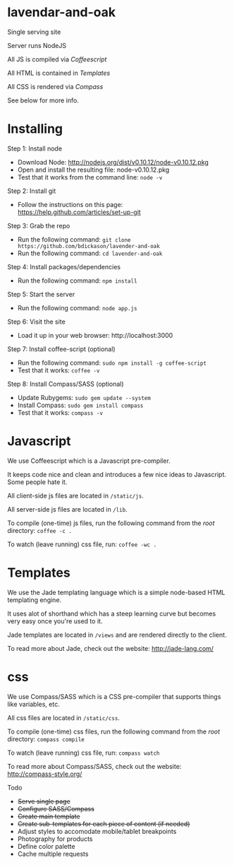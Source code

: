 lavendar-and-oak
=========

Single serving site

Server runs NodeJS

All JS is compiled via *Coffeescript*

All HTML is contained in *Templates*

All CSS is rendered via *Compass*

See below for more info.


# Installing

Step 1: Install node

* Download Node: http://nodejs.org/dist/v0.10.12/node-v0.10.12.pkg
* Open and install the resulting file: node-v0.10.12.pkg
* Test that it works from the command line: `node -v`

Step 2: Install git

* Follow the instructions on this page: https://help.github.com/articles/set-up-git

Step 3: Grab the repo

* Run the following command: `git clone https://github.com/bdickason/lavender-and-oak`
* Run the following command: `cd lavender-and-oak`

Step 4: Install packages/dependencies

* Run the following command: `npm install`

Step 5: Start the server

* Run the following command: `node app.js`

Step 6: Visit the site

* Load it up in your web browser: http://localhost:3000


Step 7: Install coffee-script (optional)

* Run the following command: `sudo npm install -g coffee-script`
* Test that it works: `coffee -v`

Step 8: Install Compass/SASS (optional)

* Update Rubygems: `sudo gem update --system`
* Install Compass: `sudo gem install compass`
* Test that it works: `compass -v`



# Javascript

We use Coffeescript which is a Javascript pre-compiler. 

It keeps code nice and clean and introduces a few nice ideas to Javascript. Some people hate it.

All client-side js files are located in `/static/js`.

All server-side js files are located in `/lib`.

To compile (one-time) js files, run the following command from the *root* directory:
`coffee -c .`

To watch (leave running) css file, run:
`coffee -wc .`


# Templates

We use the Jade templating language which is a simple node-based HTML templating engine.

It uses alot of shorthand which has a steep learning curve but becomes very easy once you're used to it.

Jade templates are located in `/views` and are rendered directly to the client.

To read more about Jade, check out the website: http://jade-lang.com/


# css

We use Compass/SASS which is a CSS pre-compiler that supports things like variables, etc.

All css files are located in `/static/css`.

To compile (one-time) css files, run the following command from the *root* directory:
`compass compile`

To watch (leave running) css file, run:
`compass watch`

To read more about Compass/SASS, check out the website: http://compass-style.org/


Todo
* ~~Serve single page~~
* ~~Configure SASS/Compass~~
* ~~Create main template~~
* ~~Create sub-templates for each piece of content (if needed)~~
* Adjust styles to accomodate mobile/tablet breakpoints
* Photography for products
* Define color palette
* Cache multiple requests
